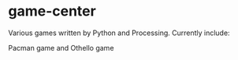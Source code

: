 # game-center

Various games written by Python and Processing. Currently include:

Pacman game and Othello game